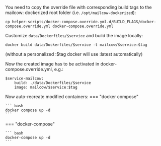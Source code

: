 You need to copy the override file with corresponding build tags to the mailcow: dockerized root folder (i.e. `/opt/mailcow-dockerized`):

```
cp helper-scripts/docker-compose.override.yml.d/BUILD_FLAGS/docker-compose.override.yml docker-compose.override.yml
```


Customize `data/Dockerfiles/$service` and build the image locally:
```
docker build data/Dockerfiles/$service -t mailcow/$service:$tag
```
(without a personalized :$tag docker will use :latest automatically)


Now the created image has to be activated in docker-compose.override.yml, e.g.:
```
$service-mailcow:
    build: ./data/Dockerfiles/$service
    image: mailcow/$service:$tag
```

Now auto-recreate modified containers:
=== "docker compose"

    ``` bash
    docker compose up -d
    ```

=== "docker-compose"

    ``` bash
    docker-compose up -d
    ```

